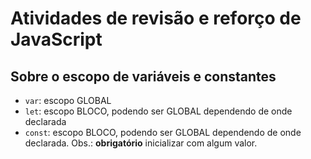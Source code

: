 # Atividades de revisão e reforço de JavaScript

## Sobre o escopo de variáveis e constantes

- `var`: escopo GLOBAL
- `let`: escopo BLOCO, podendo ser GLOBAL dependendo de onde declarada
- `const`: escopo BLOCO, podendo ser GLOBAL dependendo de onde declarada. Obs.: **obrigatório** inicializar com algum valor.
